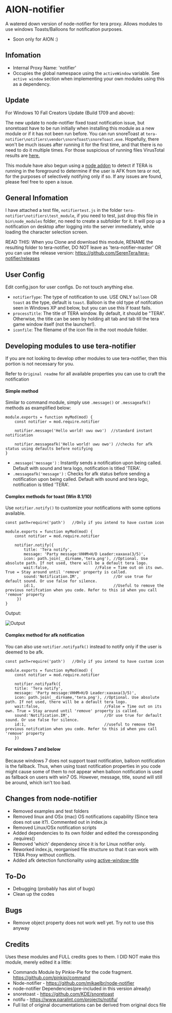 # AION-notifier
A watered down version of node-notifier for tera proxy. Allows modules to use windows Toasts/Balloons for notification purposes.
* Soon only for AION :)
## Infomation
- Internal Proxy Name: 'notifier'
- Occupies the global namespace using the `activeWindow` variable. See `active window` section when implementing your own modules using this as a dependency.

## Update
For Windows 10 Fall Creators Update (Build 1709 and above):

The new update to node-notifier fixed toast notification issue, but snoretoast have to be run initially when installing this module as a new module or if it has not been run before. You can run snoreToast at `tera-notifier\notifiers\vendor\snoreToast\snoreToast.exe`. Hopefully, there won't be much issues after running it for the first time, and that there is no need to do it multiple times. For those suspicious of running files VirusTotal results are [here.](https://www.virustotal.com/#/file/9e8016d8552c50db2ed2b5a08a1523a258214d550aa5dd52ce566fd409c72a7e/detection)

This module have also begun using a [node addon](https://github.com/SerenTera/active-window-title) to detect if TERA is running in the foreground to determine if the user is AFK from tera or not, for the purposes of selectively notifying only if so. If any issues are found, please feel free to open a issue.

## General Infomation
I have attached a test file, `notifiertest.js` in the folder `tera-notifier\notifiers\test_module`, if you need to test, just drop this file in `bin\node_modules` folder, no need to create a subfolder for it. It will pop up a notification on desktop after logging into the server immediately, while loading the character selection screen.

READ THIS: When you Clone and download this module, RENAME the resulting folder to tera-notifier, DO NOT leave as 'tera-notifier-master' OR you can use the release version: https://github.com/SerenTera/tera-notifier/releases

## User Config
Edit config.json for user configs. Do not touch anything else.
- `notifierType`: The type of notification to use. USE ONLY `balloon` OR `toast` as the type, default is `toast`. Balloon is the old type of notifcation seen in Windows XP and below, but you can use this if toast fails.
- `processTitle`: The title of TERA window. By default, it should be "TERA". Otherwise, the title can be seen by holding alt tab and tab till the tera game window itself (not the launcher!).
- `iconfile`: The filename of the icon file in the root module folder.

## Developing modules to use tera-notifier
If you are not looking to develop other modules to use tera-notifier, then this portion is not necessary for you.

Refer to `Original readme` for all available properties you can use to craft the notification

#### Simple method
Similar to command module, simply use `.message()` or `.messageafk()` methods as examplified below:
```
module.exports = function myMod(mod) {	
    const notifier = mod.require.notifier 
    
    notifier.message('Hello world! uwu owo')  //standard instant notification
    
    notifier.messageafk('Hello world! uwu owo') //checks for afk status using defaults before notifying
}
```
- `.message('message')` : Instantly sends a notification upon being called. Default with sound and tera logo, notification is titled 'TERA'.
- `.messageafk('message')` : Checks for afk status before sending a notification upon being called. Default with sound and tera logo, notification is titled 'TERA'. 

#### Complex methods for toast (Win 8.1/10)
Use `notifier.notify()` to customize your notifications with some options available.
```
const path=require('path')   //Only if you intend to have custom icon
	
module.exports = function myMod(mod) {	
    const notifier = mod.require.notifier

    notifier.notify({
		title: 'Tera notify',
		message: 'Party message:VHHM>H/D Leader:xaxaxa(3/5)',
		icon: path.join(__dirname,'tera.png'), //Optional. Use absolute path. If not used, there will be a default tera logo.
		wait:false, 			       //False = Time out on its own. True = Stay around until 'remove' property is called.
		sound:'Notification.IM',               //Or use true for default sound. Or use false for silence.
		id:1,                                  //Useful to remove the previous notifcation when you code. Refer to this id when you call 'remove' property
     })
}
```
  
Output:

![Output](http://i.imgur.com/HOHMfgf.jpg)  

#### Complex method for afk notification
You can also use `notifier.notifyafk()` instead to notify only if the user is deemed to be afk. 
```
const path=require('path')   //Only if you intend to have custom icon
	
module.exports = function myMod(mod) {	
    const notifier = mod.require.notifier
    
    notifier.notifyafk({
	title: 'Tera notify',
	message: 'Party message:VHHM>H/D Leader:xaxaxa(3/5)',
	icon: path.join(__dirname,'tera.png'), //Optional. Use absolute path. If not used, there will be a default tera logo.
	wait:false,                            //False = Time out on its own. True = Stay around until 'remove' property is called.
	sound:'Notification.IM',               //Or use true for default sound. Or use false for silence.
	id:1,                                  //useful to remove the previous notifcation when you code. Refer to this id when you call 'remove' property
    })
```
#### For windows 7 and below
Because windows 7 does not support toast notification, balloon notification is the fallback. Thus, when using toast notification properties in you code might cause some of them to not appear when balloon notification is used as fallback on users with win7 OS. However, message, title, sound will still be around, which isn't too bad.
  
## Changes from node-notifier
- Removed examples and test folders
- Removed linux and OSx (mac) OS notifications capability (Since tera does not use it?). Commented out in index.js
- Removed Linux/OSx notification scripts
- Added dependencies to its own folder and edited the coressponding .requires() 
- Removed 'which' dependency since it is for Linux notifier only.
- Reworked index.js, reorganised file structure so that it can work with TERA Proxy without conflicts.
- Added afk detection functionality using [active-window-title](https://github.com/SerenTera/active-window-title)

## To-Do
- Debugging (probably has alot of bugs)
- Clean up the codes

## Bugs
- Remove object property does not work well yet. Try not to use this anyway

## Credits
Uses these modules and FULL credits goes to them. I DID NOT make this module, merely edited it a little:
- Commands Module by Pinkie-Pie for the code fragment. https://github.com/pinkipi/command
- Node-notifier - https://github.com/mikaelbr/node-notifier 
- node-notifier Dependencies(pre-included in this version already)
- snoretoast - https://github.com/KDE/snoretoast
- notifu - https://www.paralint.com/projects/notifu/
- Full list of original documentations can be derived from original docs file
